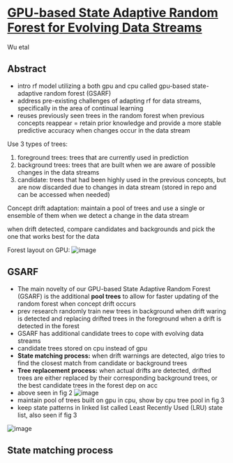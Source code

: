 # [GPU-based State Adaptive Random Forest for Evolving Data Streams](https://ieeexplore.ieee.org/stamp/stamp.jsp?tp=&arnumber=9207333)
Wu etal

## Abstract
- intro rf model utilizing a both gpu and cpu called gpu-based state-adaptive random forest (GSARF)
- address pre-existing challenges of adapting rf for data streams, specifically in the area of continual learning
- reuses previously seen trees in the random forest when previous concepts reappear = retain prior knowledge and provide a more stable predictive accuracy when changes occur in the data stream

Use 3 types of trees:
1. foreground trees: trees that are currently used in prediction
2. background trees: trees that are built when we are aware of possible changes in the data streams
3. candidate: trees that had been highly used in the previous concepts, but are now discarded due to changes in data stream (stored in repo and can be accessed when needed)

Concept drift adaptation: maintain a pool of trees and use a single or ensemble of them when we detect a change in the data stream

when drift detected, compare candidates and backgrounds and pick the one that works best for the data

Forest layout on GPU:
![image](https://user-images.githubusercontent.com/89429238/158738097-efc42ad6-39e0-46d2-8344-25119fabd248.png)

## GSARF
- The main novelty of our GPU-based State Adaptive Random Forest (GSARF) is the additional **pool trees** to allow for faster updating of the random forest when concept drift occurs
- prev research randomly train new trees in background when drift waring is detected and replacing drifted trees in the foreground when a drift is detected in the forest
- GSARF has additional candidate trees to cope with evolving data streams
- candidate trees stored on cpu instead of gpu
- **State matching process:** when drift warnings are detected, algo tries to find the closest match from candidate or background trees 
- **Tree replacement process:** when actual drifts are detected, drifted trees are either replaced by their corresponding background trees, or the best candidate trees in the forest dep on acc
- above seen in fig 2
![image](https://user-images.githubusercontent.com/89429238/158739585-f6902d00-5024-4372-aaf5-649f33b30c35.png)
- maintain pool of trees built on gpu in cpu, show by cpu tree pool in fig 3
- keep state patterns in linked list called Least Recently Used (LRU) state list, also seen if fig 3

![image](https://user-images.githubusercontent.com/89429238/158739927-b784c195-6267-481b-97d2-5077f72fbce1.png)

## State matching process
